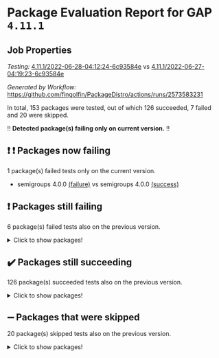 # Package Evaluation Report for GAP `4.11.1`

## Job Properties

*Testing:* [4.11.1/2022-06-28-04:12:24-6c93584e](https://github.com/fingolfin/PackageDistro/blob/data/reports/4.11.1/2022-06-28-04:12:24-6c93584e) vs [4.11.1/2022-06-27-04:19:23-6c93584e](https://github.com/fingolfin/PackageDistro/blob/data/reports/4.11.1/2022-06-27-04:19:23-6c93584e)

*Generated by Workflow:* https://github.com/fingolfin/PackageDistro/actions/runs/2573583231

In total, 153 packages were tested, out of which 126 succeeded, 7 failed and 20 were skipped.

:bangbang: **Detected package(s) failing only on current version.** :bangbang:

## :exclamation: :exclamation: Packages now failing

1 package(s) failed tests only on the current version.
- semigroups 4.0.0 [(failure)](https://github.com/fingolfin/PackageDistro/runs/7085551623?check_suite_focus=true) vs semigroups 4.0.0 [(success)](https://github.com/fingolfin/PackageDistro/runs/7065970797?check_suite_focus=true)

## :exclamation: Packages still failing

6 package(s) failed tests also on the previous version.
<details><summary>Click to show packages!</summary>

- fining 1.4.1 [(failure)](https://github.com/fingolfin/PackageDistro/runs/7085547583?check_suite_focus=true)
- francy 1.2.4 [(failure)](https://github.com/fingolfin/PackageDistro/runs/7085548004?check_suite_focus=true)
- hap 1.41 [(failure)](https://github.com/fingolfin/PackageDistro/runs/7085548578?check_suite_focus=true)
- normalizinterface 1.3.2 [(failure)](https://github.com/fingolfin/PackageDistro/runs/7085550542?check_suite_focus=true)
- packagemanager 1.2 [(failure)](https://github.com/fingolfin/PackageDistro/runs/7085550749?check_suite_focus=true)
- recog 1.3.2 [(failure)](https://github.com/fingolfin/PackageDistro/runs/7085551337?check_suite_focus=true)
</details>

## :heavy_check_mark: Packages still succeeding

126 package(s) succeeded tests also on the previous version.
<details><summary>Click to show packages!</summary>

- ace 5.4 [(success)](https://github.com/fingolfin/PackageDistro/runs/7085545316?check_suite_focus=true)
- aclib 1.3.2 [(success)](https://github.com/fingolfin/PackageDistro/runs/7085545404?check_suite_focus=true)
- agt 0.2 [(success)](https://github.com/fingolfin/PackageDistro/runs/7085545490?check_suite_focus=true)
- alnuth 3.2.1 [(success)](https://github.com/fingolfin/PackageDistro/runs/7085545553?check_suite_focus=true)
- anupq 3.2.6 [(success)](https://github.com/fingolfin/PackageDistro/runs/7085545615?check_suite_focus=true)
- atlasrep 2.1.2 [(success)](https://github.com/fingolfin/PackageDistro/runs/7085545680?check_suite_focus=true)
- autodoc 2022.03.10 [(success)](https://github.com/fingolfin/PackageDistro/runs/7085545723?check_suite_focus=true)
- automata 1.15 [(success)](https://github.com/fingolfin/PackageDistro/runs/7085545790?check_suite_focus=true)
- automgrp 1.3.2 [(success)](https://github.com/fingolfin/PackageDistro/runs/7085545839?check_suite_focus=true)
- autpgrp 1.10.2 [(success)](https://github.com/fingolfin/PackageDistro/runs/7085545890?check_suite_focus=true)
- cap 2022.06-04 [(success)](https://github.com/fingolfin/PackageDistro/runs/7085545939?check_suite_focus=true)
- caratinterface 2.3.3 [(success)](https://github.com/fingolfin/PackageDistro/runs/7085545990?check_suite_focus=true)
- cddinterface 2020.06.24 [(success)](https://github.com/fingolfin/PackageDistro/runs/7085546036?check_suite_focus=true)
- circle 1.6.5 [(success)](https://github.com/fingolfin/PackageDistro/runs/7085546084?check_suite_focus=true)
- classicpres 1.22 [(success)](https://github.com/fingolfin/PackageDistro/runs/7085546145?check_suite_focus=true)
- cohomolo 1.6.10 [(success)](https://github.com/fingolfin/PackageDistro/runs/7085546214?check_suite_focus=true)
- congruence 1.2.4 [(success)](https://github.com/fingolfin/PackageDistro/runs/7085546256?check_suite_focus=true)
- corelg 1.56 [(success)](https://github.com/fingolfin/PackageDistro/runs/7085546342?check_suite_focus=true)
- crime 1.6 [(success)](https://github.com/fingolfin/PackageDistro/runs/7085546410?check_suite_focus=true)
- crisp 1.4.5 [(success)](https://github.com/fingolfin/PackageDistro/runs/7085546460?check_suite_focus=true)
- crypting 0.10 [(success)](https://github.com/fingolfin/PackageDistro/runs/7085546496?check_suite_focus=true)
- cryst 4.1.24 [(success)](https://github.com/fingolfin/PackageDistro/runs/7085546539?check_suite_focus=true)
- crystcat 1.1.9 [(success)](https://github.com/fingolfin/PackageDistro/runs/7085546585?check_suite_focus=true)
- ctbllib 1.3.4 [(success)](https://github.com/fingolfin/PackageDistro/runs/7085546652?check_suite_focus=true)
- cubefree 1.19 [(success)](https://github.com/fingolfin/PackageDistro/runs/7085546697?check_suite_focus=true)
- curlinterface 2.2.2 [(success)](https://github.com/fingolfin/PackageDistro/runs/7085546743?check_suite_focus=true)
- cvec 2.7.5 [(success)](https://github.com/fingolfin/PackageDistro/runs/7085546814?check_suite_focus=true)
- datastructures 0.2.7 [(success)](https://github.com/fingolfin/PackageDistro/runs/7085546872?check_suite_focus=true)
- deepthought 1.0.5 [(success)](https://github.com/fingolfin/PackageDistro/runs/7085546923?check_suite_focus=true)
- design 1.7 [(success)](https://github.com/fingolfin/PackageDistro/runs/7085546972?check_suite_focus=true)
- difsets 2.3.1 [(success)](https://github.com/fingolfin/PackageDistro/runs/7085547029?check_suite_focus=true)
- digraphs 1.5.3 [(success)](https://github.com/fingolfin/PackageDistro/runs/7085547095?check_suite_focus=true)
- edim 1.3.5 [(success)](https://github.com/fingolfin/PackageDistro/runs/7085547160?check_suite_focus=true)
- example 4.3.1 [(success)](https://github.com/fingolfin/PackageDistro/runs/7085547257?check_suite_focus=true)
- factint 1.6.3 [(success)](https://github.com/fingolfin/PackageDistro/runs/7085547324?check_suite_focus=true)
- ferret 1.0.7 [(success)](https://github.com/fingolfin/PackageDistro/runs/7085547407?check_suite_focus=true)
- fga 1.4.0 [(success)](https://github.com/fingolfin/PackageDistro/runs/7085547502?check_suite_focus=true)
- float 1.0.3 [(success)](https://github.com/fingolfin/PackageDistro/runs/7085547671?check_suite_focus=true)
- format 1.4.3 [(success)](https://github.com/fingolfin/PackageDistro/runs/7085547763?check_suite_focus=true)
- forms 1.2.7 [(success)](https://github.com/fingolfin/PackageDistro/runs/7085547825?check_suite_focus=true)
- fplsa 1.2.5 [(success)](https://github.com/fingolfin/PackageDistro/runs/7085547882?check_suite_focus=true)
- fr 2.4.8 [(success)](https://github.com/fingolfin/PackageDistro/runs/7085547932?check_suite_focus=true)
- fwtree 1.3 [(success)](https://github.com/fingolfin/PackageDistro/runs/7085548064?check_suite_focus=true)
- gbnp 1.0.5 [(success)](https://github.com/fingolfin/PackageDistro/runs/7085548136?check_suite_focus=true)
- generalizedmorphismsforcap 2022.05-01 [(success)](https://github.com/fingolfin/PackageDistro/runs/7085548192?check_suite_focus=true)
- genss 1.6.6 [(success)](https://github.com/fingolfin/PackageDistro/runs/7085548236?check_suite_focus=true)
- gradedringforhomalg 2022.03-01 [(success)](https://github.com/fingolfin/PackageDistro/runs/7085548294?check_suite_focus=true)
- grape 4.8.5 [(success)](https://github.com/fingolfin/PackageDistro/runs/7085548336?check_suite_focus=true)
- groupoids 1.69 [(success)](https://github.com/fingolfin/PackageDistro/runs/7085548371?check_suite_focus=true)
- grpconst 2.6.2 [(success)](https://github.com/fingolfin/PackageDistro/runs/7085548421?check_suite_focus=true)
- guarana 0.96.3 [(success)](https://github.com/fingolfin/PackageDistro/runs/7085548476?check_suite_focus=true)
- guava 3.16 [(success)](https://github.com/fingolfin/PackageDistro/runs/7085548525?check_suite_focus=true)
- hapcryst 0.1.14 [(success)](https://github.com/fingolfin/PackageDistro/runs/7085548670?check_suite_focus=true)
- hecke 1.5.3 [(success)](https://github.com/fingolfin/PackageDistro/runs/7085548770?check_suite_focus=true)
- help 3.5 [(success)](https://github.com/fingolfin/PackageDistro/runs/7085548856?check_suite_focus=true)
- idrel 2.44 [(success)](https://github.com/fingolfin/PackageDistro/runs/7085548942?check_suite_focus=true)
- images 1.3.1 [(success)](https://github.com/fingolfin/PackageDistro/runs/7085549016?check_suite_focus=true)
- intpic 0.3.0 [(success)](https://github.com/fingolfin/PackageDistro/runs/7085549098?check_suite_focus=true)
- io 4.7.2 [(success)](https://github.com/fingolfin/PackageDistro/runs/7085549163?check_suite_focus=true)
- irredsol 1.4.3 [(success)](https://github.com/fingolfin/PackageDistro/runs/7085549228?check_suite_focus=true)
- json 2.1.0 [(success)](https://github.com/fingolfin/PackageDistro/runs/7085549291?check_suite_focus=true)
- jupyterkernel 1.4.1 [(success)](https://github.com/fingolfin/PackageDistro/runs/7085549338?check_suite_focus=true)
- jupyterviz 1.5.1 [(success)](https://github.com/fingolfin/PackageDistro/runs/7085549387?check_suite_focus=true)
- kan 1.34 [(success)](https://github.com/fingolfin/PackageDistro/runs/7085549420?check_suite_focus=true)
- kbmag 1.5.9 [(success)](https://github.com/fingolfin/PackageDistro/runs/7085549498?check_suite_focus=true)
- laguna 3.9.5 [(success)](https://github.com/fingolfin/PackageDistro/runs/7085549549?check_suite_focus=true)
- liealgdb 2.2.1 [(success)](https://github.com/fingolfin/PackageDistro/runs/7085549607?check_suite_focus=true)
- liepring 2.6 [(success)](https://github.com/fingolfin/PackageDistro/runs/7085549653?check_suite_focus=true)
- liering 2.4.2 [(success)](https://github.com/fingolfin/PackageDistro/runs/7085549701?check_suite_focus=true)
- linearalgebraforcap 2022.06-02 [(success)](https://github.com/fingolfin/PackageDistro/runs/7085549757?check_suite_focus=true)
- loops 3.4.1 [(success)](https://github.com/fingolfin/PackageDistro/runs/7085549797?check_suite_focus=true)
- lpres 1.0.3 [(success)](https://github.com/fingolfin/PackageDistro/runs/7085549852?check_suite_focus=true)
- majoranaalgebras 1.4 [(success)](https://github.com/fingolfin/PackageDistro/runs/7085549934?check_suite_focus=true)
- mapclass 1.4.5 [(success)](https://github.com/fingolfin/PackageDistro/runs/7085550011?check_suite_focus=true)
- matgrp 0.64 [(success)](https://github.com/fingolfin/PackageDistro/runs/7085550089?check_suite_focus=true)
- modisom 2.5.2 [(success)](https://github.com/fingolfin/PackageDistro/runs/7085550149?check_suite_focus=true)
- modulepresentationsforcap 2022.05-03 [(success)](https://github.com/fingolfin/PackageDistro/runs/7085550242?check_suite_focus=true)
- monoidalcategories 2022.06-06 [(success)](https://github.com/fingolfin/PackageDistro/runs/7085550323?check_suite_focus=true)
- nconvex 2020.11-04 [(success)](https://github.com/fingolfin/PackageDistro/runs/7085550383?check_suite_focus=true)
- nilmat 1.4.1 [(success)](https://github.com/fingolfin/PackageDistro/runs/7085550444?check_suite_focus=true)
- nock 1.5 [(success)](https://github.com/fingolfin/PackageDistro/runs/7085550492?check_suite_focus=true)
- nq 2.5.8 [(success)](https://github.com/fingolfin/PackageDistro/runs/7085550583?check_suite_focus=true)
- numericalsgps 1.3.0 [(success)](https://github.com/fingolfin/PackageDistro/runs/7085550627?check_suite_focus=true)
- openmath 11.5.1 [(success)](https://github.com/fingolfin/PackageDistro/runs/7085550669?check_suite_focus=true)
- orb 4.8.4 [(success)](https://github.com/fingolfin/PackageDistro/runs/7085550709?check_suite_focus=true)
- patternclass 2.4.2 [(success)](https://github.com/fingolfin/PackageDistro/runs/7085550790?check_suite_focus=true)
- permut 2.0.4 [(success)](https://github.com/fingolfin/PackageDistro/runs/7085550888?check_suite_focus=true)
- polenta 1.3.10 [(success)](https://github.com/fingolfin/PackageDistro/runs/7085550929?check_suite_focus=true)
- polymaking 0.8.6 [(success)](https://github.com/fingolfin/PackageDistro/runs/7085550971?check_suite_focus=true)
- primgrp 3.4.2 [(success)](https://github.com/fingolfin/PackageDistro/runs/7085551017?check_suite_focus=true)
- profiling 2.5.0 [(success)](https://github.com/fingolfin/PackageDistro/runs/7085551059?check_suite_focus=true)
- qpa 1.33 [(success)](https://github.com/fingolfin/PackageDistro/runs/7085551107?check_suite_focus=true)
- quagroup 1.8.3 [(success)](https://github.com/fingolfin/PackageDistro/runs/7085551151?check_suite_focus=true)
- radiroot 2.9 [(success)](https://github.com/fingolfin/PackageDistro/runs/7085551207?check_suite_focus=true)
- rcwa 4.6.4 [(success)](https://github.com/fingolfin/PackageDistro/runs/7085551240?check_suite_focus=true)
- rds 1.8 [(success)](https://github.com/fingolfin/PackageDistro/runs/7085551297?check_suite_focus=true)
- repndecomp 1.2.1 [(success)](https://github.com/fingolfin/PackageDistro/runs/7085551385?check_suite_focus=true)
- repsn 3.1.0 [(success)](https://github.com/fingolfin/PackageDistro/runs/7085551423?check_suite_focus=true)
- resclasses 4.7.2 [(success)](https://github.com/fingolfin/PackageDistro/runs/7085551464?check_suite_focus=true)
- scscp 2.3.1 [(success)](https://github.com/fingolfin/PackageDistro/runs/7085551582?check_suite_focus=true)
- sglppow 2.2 [(success)](https://github.com/fingolfin/PackageDistro/runs/7085551673?check_suite_focus=true)
- sgpviz 0.999.5 [(success)](https://github.com/fingolfin/PackageDistro/runs/7085551717?check_suite_focus=true)
- simpcomp 2.1.14 [(success)](https://github.com/fingolfin/PackageDistro/runs/7085551755?check_suite_focus=true)
- singular 2020.12.18 [(success)](https://github.com/fingolfin/PackageDistro/runs/7085551796?check_suite_focus=true)
- sla 1.5.3 [(success)](https://github.com/fingolfin/PackageDistro/runs/7085551861?check_suite_focus=true)
- smallgrp 1.5 [(success)](https://github.com/fingolfin/PackageDistro/runs/7085551939?check_suite_focus=true)
- smallsemi 0.6.13 [(success)](https://github.com/fingolfin/PackageDistro/runs/7085552002?check_suite_focus=true)
- sonata 2.9.4 [(success)](https://github.com/fingolfin/PackageDistro/runs/7085552077?check_suite_focus=true)
- sophus 1.25 [(success)](https://github.com/fingolfin/PackageDistro/runs/7085552165?check_suite_focus=true)
- spinsym 1.5.2 [(success)](https://github.com/fingolfin/PackageDistro/runs/7085552220?check_suite_focus=true)
- symbcompcc 1.3.2 [(success)](https://github.com/fingolfin/PackageDistro/runs/7085552287?check_suite_focus=true)
- thelma 1.3 [(success)](https://github.com/fingolfin/PackageDistro/runs/7085552331?check_suite_focus=true)
- tomlib 1.2.9 [(success)](https://github.com/fingolfin/PackageDistro/runs/7085552376?check_suite_focus=true)
- toric 1.9.5 [(success)](https://github.com/fingolfin/PackageDistro/runs/7085552420?check_suite_focus=true)
- transgrp 3.6.2 [(success)](https://github.com/fingolfin/PackageDistro/runs/7085552487?check_suite_focus=true)
- ugaly 4.0.2 [(success)](https://github.com/fingolfin/PackageDistro/runs/7085552523?check_suite_focus=true)
- unipot 1.5 [(success)](https://github.com/fingolfin/PackageDistro/runs/7085552561?check_suite_focus=true)
- unitlib 4.1.0 [(success)](https://github.com/fingolfin/PackageDistro/runs/7085552628?check_suite_focus=true)
- utils 0.72 [(success)](https://github.com/fingolfin/PackageDistro/runs/7085552661?check_suite_focus=true)
- uuid 0.7 [(success)](https://github.com/fingolfin/PackageDistro/runs/7085552718?check_suite_focus=true)
- walrus 0.9991 [(success)](https://github.com/fingolfin/PackageDistro/runs/7085552781?check_suite_focus=true)
- wedderga 4.10.2 [(success)](https://github.com/fingolfin/PackageDistro/runs/7085552827?check_suite_focus=true)
- xmod 2.88 [(success)](https://github.com/fingolfin/PackageDistro/runs/7085552886?check_suite_focus=true)
- xmodalg 1.22 [(success)](https://github.com/fingolfin/PackageDistro/runs/7085552958?check_suite_focus=true)
- yangbaxter 0.10.0 [(success)](https://github.com/fingolfin/PackageDistro/runs/7085553021?check_suite_focus=true)
- zeromqinterface 0.13 [(success)](https://github.com/fingolfin/PackageDistro/runs/7085553090?check_suite_focus=true)
</details>

## :heavy_minus_sign: Packages that were skipped

20 package(s) skipped tests also on the previous version.
<details><summary>Click to show packages!</summary>

- 4ti2interface 2022.03-01 [(skipped)](https://github.com/fingolfin/PackageDistro/runs/7085470390?check_suite_focus=true)
- browse 1.8.14 [(skipped)](https://github.com/fingolfin/PackageDistro/runs/7085470390?check_suite_focus=true)
- examplesforhomalg 2022.03-01 [(skipped)](https://github.com/fingolfin/PackageDistro/runs/7085470390?check_suite_focus=true)
- gapdoc 1.6.5 [(skipped)](https://github.com/fingolfin/PackageDistro/runs/7085470390?check_suite_focus=true)
- gauss 2022.03-01 [(skipped)](https://github.com/fingolfin/PackageDistro/runs/7085470390?check_suite_focus=true)
- gaussforhomalg 2022.03-01 [(skipped)](https://github.com/fingolfin/PackageDistro/runs/7085470390?check_suite_focus=true)
- gradedmodules 2022.03-01 [(skipped)](https://github.com/fingolfin/PackageDistro/runs/7085470390?check_suite_focus=true)
- homalg 2022.03-01 [(skipped)](https://github.com/fingolfin/PackageDistro/runs/7085470390?check_suite_focus=true)
- homalgtocas 2022.03-01 [(skipped)](https://github.com/fingolfin/PackageDistro/runs/7085470390?check_suite_focus=true)
- io_forhomalg 2022.03-01 [(skipped)](https://github.com/fingolfin/PackageDistro/runs/7085470390?check_suite_focus=true)
- itc 1.5.1 [(skipped)](https://github.com/fingolfin/PackageDistro/runs/7085470390?check_suite_focus=true)
- localizeringforhomalg 2022.03-01 [(skipped)](https://github.com/fingolfin/PackageDistro/runs/7085470390?check_suite_focus=true)
- matricesforhomalg 2022.04-01 [(skipped)](https://github.com/fingolfin/PackageDistro/runs/7085470390?check_suite_focus=true)
- modules 2022.03-01 [(skipped)](https://github.com/fingolfin/PackageDistro/runs/7085470390?check_suite_focus=true)
- polycyclic 2.16 [(skipped)](https://github.com/fingolfin/PackageDistro/runs/7085470390?check_suite_focus=true)
- ringsforhomalg 2022.04-01 [(skipped)](https://github.com/fingolfin/PackageDistro/runs/7085470390?check_suite_focus=true)
- sco 2022.03-01 [(skipped)](https://github.com/fingolfin/PackageDistro/runs/7085470390?check_suite_focus=true)
- toolsforhomalg 2022.05-01 [(skipped)](https://github.com/fingolfin/PackageDistro/runs/7085470390?check_suite_focus=true)
- toricvarieties 2022.03.23 [(skipped)](https://github.com/fingolfin/PackageDistro/runs/7085470390?check_suite_focus=true)
- xgap 4.31 [(skipped)](https://github.com/fingolfin/PackageDistro/runs/7085470390?check_suite_focus=true)
</details>

